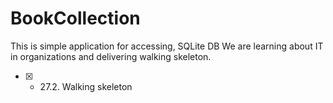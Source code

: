 # BookCollection

This is simple application for accessing, SQLite DB
We are learning about IT in organizations and delivering walking skeleton.
 - [X] - 27.2. Walking skeleton
